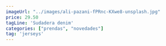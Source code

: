 ```yaml
---
imageUrl: "../images/ali-pazani-fPRnc-KXwe8-unsplash.jpg"
price: 29.50
tagLine: 'Sudadera denim'
categories: ["prendas", "novedades"]
tag: 'jerseys'
---
```


